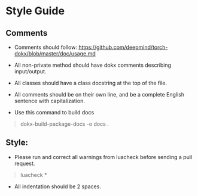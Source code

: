 
# Style Guide

## Comments 



* Comments should follow:
https://github.com/deepmind/torch-dokx/blob/master/doc/usage.md

* All non-private method should have dokx comments describing input/output.  

* All classes should have a class docstring at the top of the file. 

* All comments should be on their own line, and be a complete English
sentence with capitalization.

* Use this command to build docs 
> dokx-build-package-docs -o docs .

## Style:

* Please run and correct all warnings from luacheck before sending a pull request. 

> luacheck *

* All indentation should be 2 spaces.

